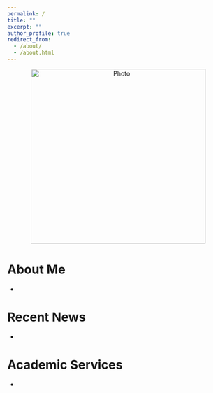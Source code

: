 ```yaml
---
permalink: /
title: ""
excerpt: ""
author_profile: true
redirect_from: 
  - /about/
  - /about.html
---
```


<p align="center">
  <img src="https://github.com/xiaolangu/xiaolangu.github.io/blob/master/images/photo_outdoor.jpg?raw=true" alt="Photo" style="width: 400px;"/> 
</p>

# About Me
* 

# Recent News
* 

# Academic Services
* 